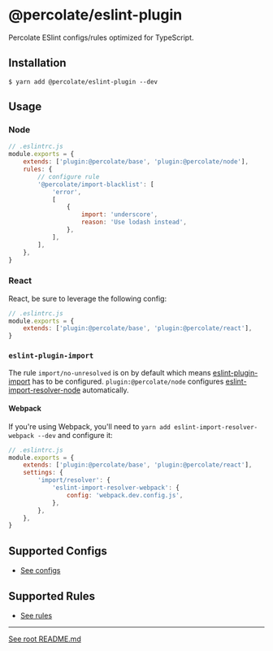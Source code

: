 # @percolate/eslint-plugin

Percolate ESlint configs/rules optimized for TypeScript.

## Installation

```
$ yarn add @percolate/eslint-plugin --dev
```

## Usage

### Node

```js
// .eslintrc.js
module.exports = {
    extends: ['plugin:@percolate/base', 'plugin:@percolate/node'],
    rules: {
        // configure rule
        '@percolate/import-blacklist': [
            'error',
            [
                {
                    import: 'underscore',
                    reason: 'Use lodash instead',
                },
            ],
        ],
    },
}
```

### React

React, be sure to leverage the following config:

```js
// .eslintrc.js
module.exports = {
    extends: ['plugin:@percolate/base', 'plugin:@percolate/react'],
}
```

### `eslint-plugin-import`

The rule `import/no-unresolved` is on by default which means [eslint-plugin-import](https://www.yarnpkg.com/en/package/eslint-plugin-import) has to be configured.
`plugin:@percolate/node` configures [eslint-import-resolver-node](https://www.yarnpkg.com/en/package/eslint-import-resolver-node) automatically.

#### Webpack

If you're using Webpack, you'll need to `yarn add eslint-import-resolver-webpack --dev` and configure it:

```js
// .eslintrc.js
module.exports = {
    extends: ['plugin:@percolate/base', 'plugin:@percolate/react'],
    settings: {
        'import/resolver': {
            'eslint-import-resolver-webpack': {
                config: 'webpack.dev.config.js',
            },
        },
    },
}
```

## Supported Configs

-   [See configs](https://github.com/percolate/blend/tree/master/pkgs/eslint-plugin/src/configs)

## Supported Rules

-   [See rules](https://github.com/percolate/blend/tree/master/pkgs/eslint-plugin/docs/rules)

---

[See root README.md](https://github.com/percolate/blend/blob/master/README.md)
